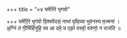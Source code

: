 +++
title = "०४ यमेरिरे भृगवो"

+++
यमे॑रि॒रे भृग॑वो वि॒श्ववे॑दसं॒ नाभा॑ पृथि॒व्या भुव॑नस्य म॒ज्मना॑ ।  
अ॒ग्निं तं गी॒र्भिर्हि॑नुहि॒ स्व आ दमे॒ य एको॒ वस्वो॒ वरु॑णो॒ न राज॑ति ॥